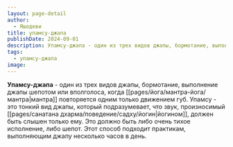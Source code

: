 ```yaml
---
layout: page-detail
author:
  - Яшодеви
title: упамсу-джапа
publishDate: 2024-09-01
description: Упамсу-джапа - один из трех видов джапы, бормотание, выполнение джапы шепотом или вполголоса, когда мантра повторяется одним только движением губ.
tags:
  - упамсу-джапа
image:
---
```

**Упамсу-джапа** - один из трех видов джапы, бормотание, выполнение джапы шепотом или вполголоса, когда [[pages/йога/мантра-йога/мантра|мантра]] повторяется одним только движением губ. Упамсу - это тонкий вид джапы, который подразумевает, что звук, произносимый [[pages/санатана дхарма/поведение/садху/йогин|йогином]], должен быть слышен только ему. Это должно быть либо очень тихое исполнение, либо шепот. Этот способ подходит практикам, выполняющим джапу несколько часов в день.


